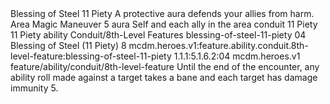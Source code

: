 <ability>
  <name>Blessing of Steel</name>
  <cost>11 Piety</cost>
  <flavor>A protective aura defends your allies from harm.</flavor>
  <keywords>
    <keyword>Area</keyword>
    <keyword>Magic</keyword>
  </keywords>
  <type>Maneuver</type>
  <distance>5 aura</distance>
  <target>Self and each ally in the area</target>
  <metadata>
    <class>conduit</class>
    <cost>11 Piety</cost>
    <cost_amount>11</cost_amount>
    <cost_resource>Piety</cost_resource>
    <feature_type>ability</feature_type>
    <file_dpath>Conduit/8th-Level Features</file_dpath>
    <item_id>blessing-of-steel-11-piety</item_id>
    <item_index>04</item_index>
    <item_name>Blessing of Steel (11 Piety)</item_name>
    <level>8</level>
    <scc>mcdm.heroes.v1:feature.ability.conduit.8th-level-feature:blessing-of-steel-11-piety</scc>
    <scdc>1.1.1:5.1.6.2:04</scdc>
    <source>mcdm.heroes.v1</source>
    <type>feature/ability/conduit/8th-level-feature</type>
  </metadata>
  <effects>
    <effect type="mundane">Until the end of the encounter, any ability roll made against a target takes a bane and each target has damage immunity 5.</effect>
  </effects>
</ability>
